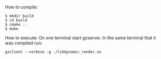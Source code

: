 How to compile:

```
$ mkdir build
$ cd build
$ cmake ..
$ make
```

How to execute:
On one terminal start gzserver. In the same terminal that it was compiled run:

```
gzclient --verbose -g ./libdynamic_render.so
```


